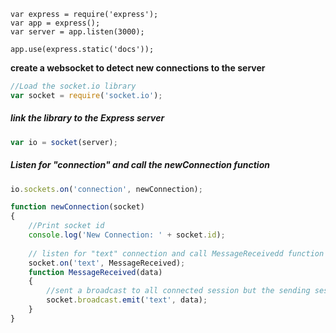 ```javascrpt
var express = require('express');
var app = express();
var server = app.listen(3000);
```
```javascript=
app.use(express.static('docs'));
```

**create a websocket to detect new connections to the server**
```javascript
//Load the socket.io library
var socket = require('socket.io');
```
##### __link the library to the Express server__
```javascript
var io = socket(server);
```
##### __Listen for "connection" and call the newConnection function__
```javascript
io.sockets.on('connection', newConnection);
```
```javascript
function newConnection(socket)
{
    //Print socket id
    console.log('New Connection: ' + socket.id);
    
    // listen for "text" connection and call MessageReceivedd function
    socket.on('text', MessageReceived);
    function MessageReceived(data)
    {
        //sent a broadcast to all connected session but the sending session
        socket.broadcast.emit('text', data);
    }
}
```
